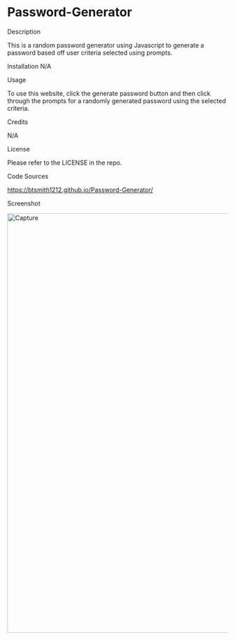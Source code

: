 # Password-Generator
Description

This is a random password generator using Javascript to generate a password based off user criteria selected using prompts.

Installation
N/A

Usage

To use this website, click the generate password button and then click through the prompts for a randomly generated password using the selected criteria.

Credits

N/A

License

Please refer to the LICENSE in the repo.

Code Sources

https://btsmith1212.github.io/Password-Generator/


Screenshot

<img width="958" alt="Capture" src="https://github.com/btsmith1212/Password-Generator/assets/135077506/f15c0b0a-a9c1-4cc3-b1e3-6a3a082ac112">
